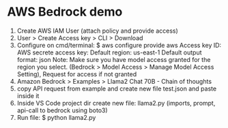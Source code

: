 # AWS Bedrock demo
1. Create AWS IAM User (attach policy and provide access)
2. User > Create Access key > CLI > Download
3. Configure on cmd/terminal:
   $ aws configure
   provide aws Access key ID:
   AWS secrete access key:
   Default region: us-east-1
   Default output format: json
Note: Make sure you have model access granted for the region you select. (Bedrock > Model Access > Manage Model Access Setting), Request for access if not granted
4. Amazon Bedrock > Examples > Llama2 Chat 70B - Chain of thoughts
5. copy API request from example and create new file test.json and paste inside it
6. Inside VS Code project dir create new file: llama2.py (imports, prompt, api-call to bedrock using boto3)
7. Run file:
   $ python llama2.py   
